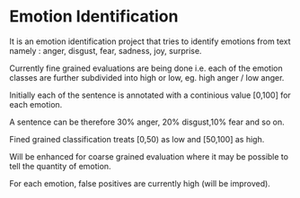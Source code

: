 # Emotion Identification

It is an emotion identification project that tries to identify emotions from text namely : anger, disgust,
fear, sadness, joy, surprise. 


Currently fine grained evaluations are being done i.e. each of the emotion classes are further subdivided
into high or low, eg. high anger / low anger.

Initially each of the sentence is annotated with a continious value [0,100] for each emotion.

A sentence can be therefore 30% anger, 20% disgust,10% fear and so on. 

Fined grained classification treats [0,50) as low and [50,100] as high.

Will be enhanced for coarse grained evaluation where it may be possible to tell the quantity of emotion.

For each emotion, false positives are currently high (will be improved).
